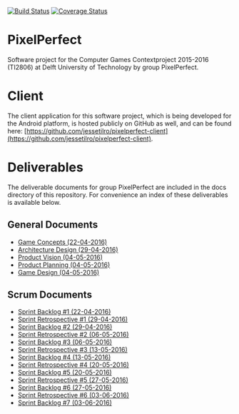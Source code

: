 [![Build Status](https://api.travis-ci.org/jessetilro/pixelperfect.svg?branch=master)](https://travis-ci.org/jessetilro/pixelperfect)
[![Coverage Status](https://coveralls.io/repos/github/jessetilro/pixelperfect/badge.svg?branch=master)](https://coveralls.io/github/jessetilro/pixelperfect?branch=master)

# PixelPerfect
Software project for the Computer Games Contextproject 2015-2016 (TI2806) at Delft University of Technology by group PixelPerfect.

# Client
The client application for this software project, which is being developed for the Android platform, is hosted publicly on GitHub as well, and can be found here: [https://github.com/jessetilro/pixelperfect-client](https://github.com/jessetilro/pixelperfect-client).

# Deliverables

The deliverable documents for group PixelPerfect are included in the docs directory of this repository. For convenience an index of these deliverables is available below.

## General Documents

* [Game Concepts (22-04-2016)](https://github.com/jessetilro/pixelperfect/blob/master/docs/game-concepts.pdf)
* [Architecture Design (29-04-2016)](https://github.com/jessetilro/pixelperfect/blob/master/docs/architecture-design-draft.pdf)
* [Product Vision (04-05-2016)](https://github.com/jessetilro/pixelperfect/blob/master/docs/product-vision.pdf)
* [Product Planning (04-05-2016)](https://github.com/jessetilro/pixelperfect/blob/master/docs/product-planning.pdf)
* [Game Design (04-05-2016)](https://github.com/jessetilro/pixelperfect/blob/master/docs/game-design.pdf)

## Scrum Documents

* [Sprint Backlog #1 (22-04-2016)](https://github.com/jessetilro/pixelperfect/blob/master/docs/sprint-backlog-1.pdf)
* [Sprint Retrospective #1 (29-04-2016)](https://github.com/jessetilro/pixelperfect/blob/master/docs/sprint-retrospective-1.pdf)
* [Sprint Backlog #2 (29-04-2016)](https://github.com/jessetilro/pixelperfect/blob/master/docs/sprint-backlog-2.pdf)
* [Sprint Retrospective #2 (06-05-2016)](https://github.com/jessetilro/pixelperfect/blob/master/docs/sprint-retrospective-2.pdf)
* [Sprint Backlog #3 (06-05-2016)](https://github.com/jessetilro/pixelperfect/blob/master/docs/sprint-backlog-3.pdf)
* [Sprint Retrospective #3 (13-05-2016)](https://github.com/jessetilro/pixelperfect/blob/master/docs/sprint-retrospective-3.pdf)
* [Sprint Backlog #4 (13-05-2016)](https://github.com/jessetilro/pixelperfect/blob/master/docs/sprint-backlog-4.pdf)
* [Sprint Retrospective #4 (20-05-2016)](https://github.com/jessetilro/pixelperfect/blob/master/docs/sprint-retrospective-4.pdf)
* [Sprint Backlog #5 (20-05-2016)](https://github.com/jessetilro/pixelperfect/blob/master/docs/sprint-backlog-5.pdf)
* [Sprint Retrospective #5 (27-05-2016)](https://github.com/jessetilro/pixelperfect/blob/master/docs/sprint-retrospective-5.pdf)
* [Sprint Backlog #6 (27-05-2016)](https://github.com/jessetilro/pixelperfect/blob/master/docs/sprint-backlog-6.pdf)
* [Sprint Retrospective #6 (03-06-2016)](https://github.com/jessetilro/pixelperfect/blob/master/docs/sprint-retrospective-6.pdf)
* [Sprint Backlog #7 (03-06-2016)](https://github.com/jessetilro/pixelperfect/blob/master/docs/sprint-backlog-7.pdf)
